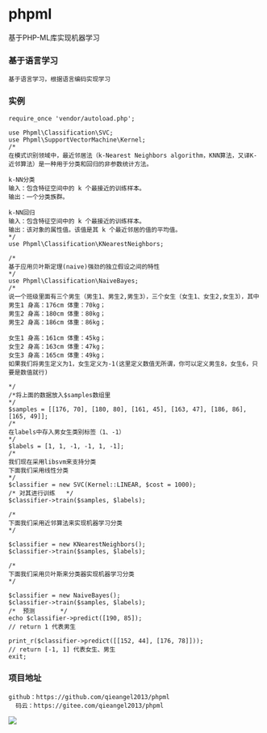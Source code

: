 # phpml
基于PHP-ML库实现机器学习
### 基于语言学习
    基于语言学习，根据语言编码实现学习
### 实例
    require_once 'vendor/autoload.php';

    use Phpml\Classification\SVC;
    use Phpml\SupportVectorMachine\Kernel;
    /*
    在模式识别领域中，最近邻居法（k-Nearest Neighbors algorithm，KNN算法，又译K-近邻算法）是一种用于分类和回归的非参数统计方法。

    k-NN分类 
    输入：包含特征空间中的 k 个最接近的训练样本。 
    输出：一个分类族群。

    k-NN回归 
    输入：包含特征空间中的 k 个最接近的训练样本。 
    输出：该对象的属性值。该值是其 k 个最近邻居的值的平均值。
    */
    use Phpml\Classification\KNearestNeighbors;

    /*
    基于应用贝叶斯定理(naive)强劲的独立假设之间的特性
    */
    use Phpml\Classification\NaiveBayes;
    /*
    说一个班级里面有三个男生（男生1、男生2,男生3），三个女生（女生1、女生2,女生3），其中
    男生1 身高：176cm 体重：70kg；
    男生2 身高：180cm 体重：80kg；
    男生2 身高：186cm 体重：86kg；

    女生1 身高：161cm 体重：45kg；
    女生2 身高：163cm 体重：47kg；
    女生3 身高：165cm 体重：49kg；
    如果我们将男生定义为1，女生定义为-1(这里定义数值无所谓，你可以定义男生8，女生6，只要是数值就行)

    */
    /*将上面的数据放入$samples数组里
    */
    $samples = [[176, 70], [180, 80], [161, 45], [163, 47], [186, 86], [165, 49]];
    /*
    在labels中存入男女生类别标签（1、-1）
    */
    $labels = [1, 1, -1, -1, 1, -1];
    /*
    我们现在采用libsvm来支持分类
    下面我们采用线性分类
    */
    $classifier = new SVC(Kernel::LINEAR, $cost = 1000);
    /* 对其进行训练   */
    $classifier->train($samples, $labels);

    /*
    下面我们采用近邻算法来实现机器学习分类
    */

    $classifier = new KNearestNeighbors();
    $classifier->train($samples, $labels);

    /*
    下面我们采用贝叶斯来分类器实现机器学习分类
    */

    $classifier = new NaiveBayes();
    $classifier->train($samples, $labels);
    /*  预测       */
    echo $classifier->predict([190, 85]);
    // return 1 代表男生

    print_r($classifier->predict([[152, 44], [176, 78]]));
    // return [-1, 1] 代表女生、男生
    exit;
    
 ### 项目地址
    github：https://github.com/qieangel2013/phpml
      码云：https://gitee.com/qieangel2013/phpml
 ![](https://github.com/qieangel2013/zys/blob/master/public/images/pw.jpg)
